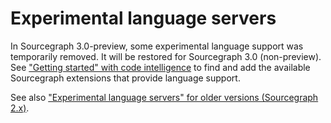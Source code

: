 # Experimental language servers

In Sourcegraph 3.0-preview, some experimental language support was temporarily removed. It will be restored for Sourcegraph 3.0 (non-preview). See ["Getting started" with code intelligence](../index.md#getting-started) to find and add the available Sourcegraph extensions that provide language support.

See also ["Experimental language servers" for older versions (Sourcegraph 2.x)](https://docs.sourcegraph.com/@v2.12.3/extensions/language_servers/experimental_language_servers).

